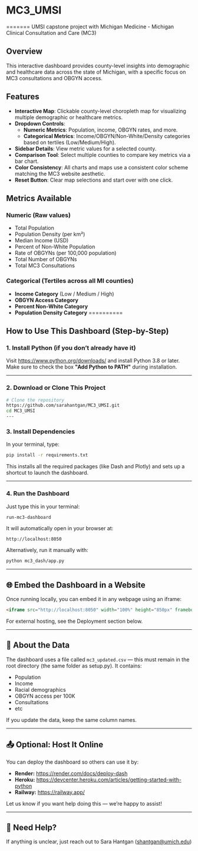 # MC3_UMSI
=======
UMSI capstone project with Michigan Medicine - Michigan Clinical Consultation and Care (MC3)

## Overview
This interactive dashboard provides county-level insights into demographic and healthcare data across the state of Michigan, with a specific focus on MC3 consultations and OBGYN access.

## Features
- **Interactive Map**: Clickable county-level choropleth map for visualizing multiple demographic or healthcare metrics.
- **Dropdown Controls**:
  - **Numeric Metrics**: Population, income, OBGYN rates, and more.
  - **Categorical Metrics**: Income/OBGYN/Non-White/Density categories based on tertiles (Low/Medium/High).
- **Sidebar Details**: View metric values for a selected county.
- **Comparison Tool**: Select multiple counties to compare key metrics via a bar chart.
- **Color Consistency**: All charts and maps use a consistent color scheme matching the MC3 website aesthetic.
- **Reset Button**: Clear map selections and start over with one click.

## Metrics Available
### Numeric (Raw values)
- Total Population
- Population Density (per km²)
- Median Income (USD)
- Percent of Non-White Population
- Rate of OBGYNs (per 100,000 population)
- Total Number of OBGYNs
- Total MC3 Consultations

### Categorical (Tertiles across all MI counties)
- **Income Category** (Low / Medium / High)
- **OBGYN Access Category**
- **Percent Non-White Category**
- **Population Density Category**
==========
## How to Use This Dashboard (Step-by-Step)

### 1. Install Python (if you don’t already have it)
Visit https://www.python.org/downloads/ and install Python 3.8 or later. Make sure to check the box **"Add Python to PATH"** during installation.

---

### 2. Download or Clone This Project
```bash
# Clone the repository
https://github.com/sarahantgan/MC3_UMSI.git
cd MC3_UMSI
---
```
### 3. Install Dependencies 
In your terminal, type: 
```bash
pip install -r requirements.txt
```
This installs all the required packages (like Dash and Plotly) and sets up a shortcut to launch the dashboard.

---

### 4. Run the Dashboard
Just type this in your terminal:
```bash
run-mc3-dashboard
```

It will automatically open in your browser at:
```
http://localhost:8050
```

Alternatively, run it manually with:
```bash
python mc3_dash/app.py
```

---

## 🌐 Embed the Dashboard in a Website
Once running locally, you can embed it in any webpage using an iframe:
```html
<iframe src="http://localhost:8050" width="100%" height="850px" frameborder="0"></iframe>
```

For external hosting, see the Deployment section below.

---

## 📁 About the Data
The dashboard uses a file called `mc3_updated.csv` — this must remain in the root directory (the same folder as setup.py). It contains:
- Population
- Income
- Racial demographics
- OBGYN access per 100K
- Consultations
- etc

If you update the data, keep the same column names.

---

## 📤 Optional: Host It Online
You can deploy the dashboard so others can use it by:
- **Render:** https://render.com/docs/deploy-dash
- **Heroku:** https://devcenter.heroku.com/articles/getting-started-with-python
- **Railway:** https://railway.app/

Let us know if you want help doing this — we’re happy to assist!

---

## 💬 Need Help?
If anything is unclear, just reach out to Sara Hantgan (shantgan@umich.edu)

